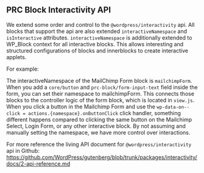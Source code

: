 ## PRC Block Interactivity API

We extend some order and control to the `@wordpress/interactivity` api. All blocks that support the api are also extended `interactiveNamespace` and `isInteractive` attributes. `interactiveNamespace` is additionally extended to WP_Block context for all interactive blocks. This allows interesting and structured configurations of blocks and innerblocks to create interactive applets.

For example:

The interactiveNamespace of the MailChimp Form block is `mailchimpForm`. When you add a `core/button` and `prc-block/form-input-text` field inside the form, you can set their namespace to mailchimpForm. This connects those blocks to the controller logic of the form block, which is located in `view.js`. When you click a button in the Mailchimp Form and use the `wp-data-on--click = actions.{namespace}.onButtonClick` click handler, something different happens compared to clicking the same button on the Mailchimp Select, Login Form, or any other interactive block. By not assuming and manually setting the namespace, we have more control over interactions.


For more reference the living API document for `@wordpress/interactivity` api in Github:
https://github.com/WordPress/gutenberg/blob/trunk/packages/interactivity/docs/2-api-reference.md
